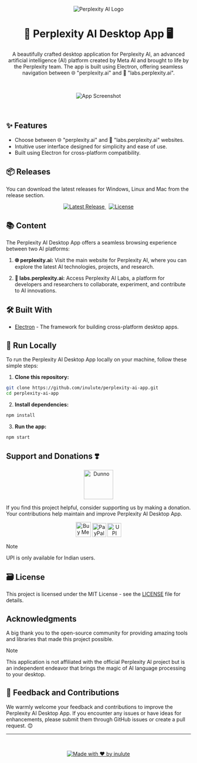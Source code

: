 <p align="center">
  <img src="https://lh3.googleusercontent.com/drive-viewer/AEYmBYSyKItN5U02sqELRjfl5UYTpOCJeSp7chZ5SyVY-f-mWCXwy927ciEygu1oSf3IQlbG8ZP5JsZ1aQ0_8_Sq7vaLHd4OMQ=s2560" alt="Perplexity AI Logo">
</p>

<h1 align="center">🚀 Perplexity AI Desktop App 🖥️</h1>

<p align="center">
  A beautifully crafted desktop application for Perplexity AI, an advanced artificial intelligence (AI) platform created by Meta AI and brought to life by the Perplexity team. The app is built using Electron, offering seamless navigation between 🌐 "perplexity.ai" and 🧪 "labs.perplexity.ai".
</p>
&nbsp;
<p align="center">
  <img src="https://lh3.googleusercontent.com/drive-viewer/AEYmBYRs4rmI7pkCvgYJVGjHepvlGx7gHORytEFzZgG67GbatlkIBCgXeK0aDkEoZRoEFuAj-UN2hMvlU1qq6ERRPcS8SoMNdQ=s1600" alt="App Screenshot">
</p>
&nbsp;
<h2>✨ Features</h2>

- Choose between 🌐 "perplexity.ai" and 🧪 "labs.perplexity.ai" websites.
- Intuitive user interface designed for simplicity and ease of use.
- Built using Electron for cross-platform compatibility.

<h2>📦 Releases</h2>

You can download the latest releases for Windows, Linux and Mac from the release section.

<p align="center">
  <p align="center">
  <a href="https://www.pling.com/p/2107698/">
    <img src="https://img.shields.io/badge/Download-Latest-blue?style=for-the-badge" alt="Latest Release">
  </a> &nbsp;
  <a href="https://github.com/inulute/perplexity-ai-app/blob/master/LICENSE">
    <img src="https://img.shields.io/github/license/inulute/perplexity-ai-app?style=for-the-badge" alt="License">
  </a>
</p>
  </a>
</p>
</p>
<h2>📚 Content</h2>

The Perplexity AI Desktop App offers a seamless browsing experience between two AI platforms:

1. **🌐 perplexity.ai:** Visit the main website for Perplexity AI, where you can explore the latest AI technologies, projects, and research.

2. **🧪 labs.perplexity.ai:** Access Perplexity AI Labs, a platform for developers and researchers to collaborate, experiment, and contribute to AI innovations.

<h2>🛠️ Built With</h2>

- [Electron](https://www.electronjs.org/) - The framework for building cross-platform desktop apps.

<h2>🚀 Run Locally</h2>

To run the Perplexity AI Desktop App locally on your machine, follow these simple steps:

1. **Clone this repository:**

```bash
git clone https://github.com/inulute/perplexity-ai-app.git
cd perplexity-ai-app
```

2. **Install dependencies:**

```bash
npm install
```

3. **Run the app:**

```bash
npm start
```

## Support and Donations ❣️

<div align=center>
<img src="https://lh3.googleusercontent.com/drive-viewer/AEYmBYSRg3Dm_MkHd54IHa1zOZ7_3iZp0kWoqCkgxzQY_zZU1E0r23gI4YK6DyBP5BplOkD0Ml5ZSTugz0B2QXX_Ch8U1I1OCA=s2560" alt="Dunno" width="80"/> 

</div>

If you find this project helpful, consider supporting us by making a donation. Your contributions help maintain and improve Perplexity AI Desktop App.

<div align="center">
    <a href="https://ko-fi.com/inulute">
        <img height='41' src='https://az743702.vo.msecnd.net/cdn/kofi3.png?v=0' alt='Buy Me a Coffee at ko-fi.com'></a>
  <a href="https://paypal.me/inulute"><img src="https://lh3.googleusercontent.com/drive-viewer/AEYmBYTODu3by7XcL633IjmJm6YlKmHzwh0lHYM_BDlmy1hznGt0y4NQ39J8YRkWXoFq8LAz6XVGMm-wTCfXQYkyOidd6Y9p9g=s1600" alt="PayPal" height="38" width="auto"></a>
  <a href="https://upi-inulute.vercel.app/">
      <img src="https://lh3.googleusercontent.com/drive-viewer/AEYmBYSkeOpuuC41ftYqUfoJBLZhfHabE3SwZoNatkrYCeORamSRVI4FWG8sRyVHU6VGFsjMmLaVqDXaMx6Y-XWxtHs7ysz3=s1600" alt="UPI Pay" height="38" width="auto">
  </a> <br>
</div>

> [!NOTE]  
> UPI is only available for Indian users.

<h2>🗃️ License</h2>

This project is licensed under the MIT License - see the [LICENSE](LICENSE) file for details.

<h2> Acknowledgments</h2>

A big thank you to the open-source community for providing amazing tools and libraries that made this project possible.

> [!NOTE]
>This application is not affiliated with the official Perplexity AI project but is an independent endeavor that brings the magic of AI language processing to your desktop.

<h2>📢 Feedback and Contributions</h2>

We warmly welcome your feedback and contributions to improve the Perplexity AI Desktop App. If you encounter any issues or have ideas for enhancements, please submit them through GitHub issues or create a pull request. 😊

---

&nbsp;
<div align="center">

  [![Made with ❤️ by inulute](https://img.shields.io/badge/Made%20with-%E2%9D%A4%EF%B8%8F%20by%20inulute-black?style=flat-square)](https://inulute.github.io/linkme/)

</div>